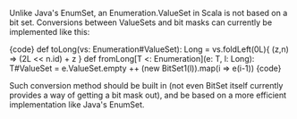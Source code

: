 Unlike Java's EnumSet, an Enumeration.ValueSet in Scala is not based on a bit set. Conversions between ValueSets and bit masks can currently be implemented like this:

{code}
  def toLong(vs: Enumeration#ValueSet): Long = vs.foldLeft(0L){ (z,n) => (2L << n.id) + z }
  def fromLong[T <: Enumeration](e: T, l: Long): T#ValueSet = e.ValueSet.empty ++ (new BitSet1(l)).map(i => e(i-1))
{code}

Such conversion method should be built in (not even BitSet itself currently provides a way of getting a bit mask out), and be based on a more efficient implementation like Java's EnumSet.
